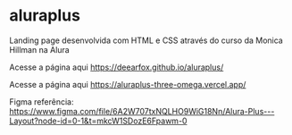 # aluraplus
Landing page desenvolvida com HTML e CSS através do curso da Monica Hillman na Alura

Acesse a página aqui https://deearfox.github.io/aluraplus/

Acesse a página aqui https://aluraplus-three-omega.vercel.app/

Figma referência: https://www.figma.com/file/6A2W707txNQLHO9WiG18Nn/Alura-Plus---Layout?node-id=0-1&t=mkcW1SDozE6Fpawm-0
